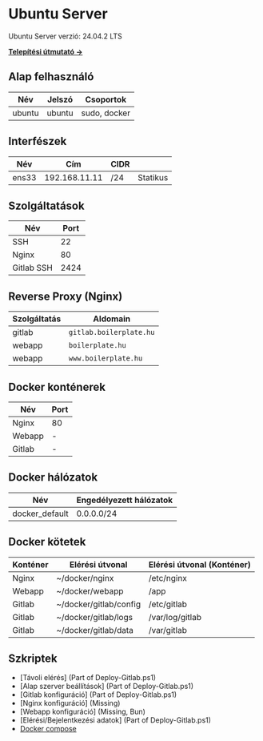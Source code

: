 # Ubuntu Server

Ubuntu Server verzió: 24.04.2 LTS

**[Telepítési útmutató →](setup.md)**

## Alap felhasználó

| Név    | Jelszó | Csoportok    |
| ------ | ------ | ------------ |
| ubuntu | ubuntu | sudo, docker |

## Interfészek

| Név   | Cím           | CIDR |          |
| ----- | ------------- | ---- | -------- |
| ens33 | 192.168.11.11 | /24  | Statikus |

## Szolgáltatások

| Név        | Port |
| ---------- | ---- |
| SSH        | 22   |
| Nginx      | 80   |
| Gitlab SSH | 2424 |

## Reverse Proxy (Nginx)

| Szolgáltatás | Aldomain                |
| ------------ | ----------------------- |
| gitlab       | `gitlab.boilerplate.hu` |
| webapp       | `boilerplate.hu`        |
| webapp       | `www.boilerplate.hu`    |

## Docker konténerek

| Név    | Port |
| ------ | ---- |
| Nginx  | 80   |
| Webapp | -    |
| Gitlab | -    |

## Docker hálózatok

| Név            | Engedélyezett hálózatok |
| -------------- | ----------------------- |
| docker_default | 0.0.0.0/24              |

## Docker kötetek

| Konténer | Elérési útvonal        | Elérési útvonal (Konténer) |
| -------- | ---------------------- | -------------------------- |
| Nginx    | ~/docker/nginx         | /etc/nginx                 |
| Webapp   | ~/docker/webapp        | /app                       |
| Gitlab   | ~/docker/gitlab/config | /etc/gitlab                |
| Gitlab   | ~/docker/gitlab/logs   | /var/log/gitlab            |
| Gitlab   | ~/docker/gitlab/data   | /var/gitlab                |

## Szkriptek

- [Távoli elérés] (Part of Deploy-Gitlab.ps1)
- [Alap szerver beállítások] (Part of Deploy-Gitlab.ps1)
- [Gitlab konfiguráció] (Part of Deploy-Gitlab.ps1)
- [Nginx konfiguráció] (Missing)
- [Webapp konfiguráció] (Missing, Bun)
- [Elérési/Bejelentkezési adatok] (Part of Deploy-Gitlab.ps1)
- [Docker compose](../../config/scripts/server/docker-compose.yml)
